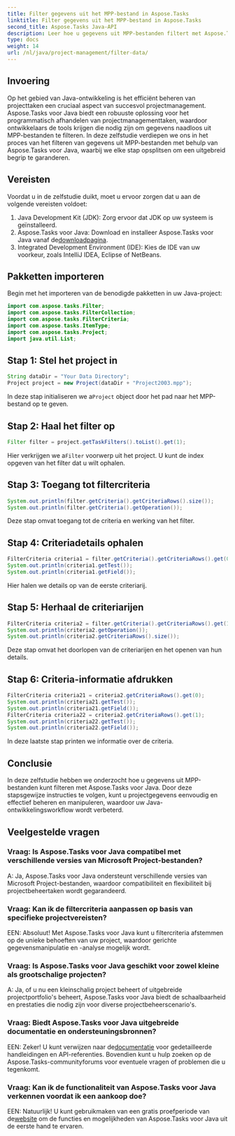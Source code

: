 ```yaml
---
title: Filter gegevens uit het MPP-bestand in Aspose.Tasks
linktitle: Filter gegevens uit het MPP-bestand in Aspose.Tasks
second_title: Aspose.Tasks Java-API
description: Leer hoe u gegevens uit MPP-bestanden filtert met Aspose.Tasks voor Java. Verbeter moeiteloos uw projectmanagementworkflow.
type: docs
weight: 14
url: /nl/java/project-management/filter-data/
---
```

## Invoering
Op het gebied van Java-ontwikkeling is het efficiënt beheren van projecttaken een cruciaal aspect van succesvol projectmanagement. Aspose.Tasks voor Java biedt een robuuste oplossing voor het programmatisch afhandelen van projectmanagementtaken, waardoor ontwikkelaars de tools krijgen die nodig zijn om gegevens naadloos uit MPP-bestanden te filteren. In deze zelfstudie verdiepen we ons in het proces van het filteren van gegevens uit MPP-bestanden met behulp van Aspose.Tasks voor Java, waarbij we elke stap opsplitsen om een uitgebreid begrip te garanderen.
## Vereisten
Voordat u in de zelfstudie duikt, moet u ervoor zorgen dat u aan de volgende vereisten voldoet:
1. Java Development Kit (JDK): Zorg ervoor dat JDK op uw systeem is geïnstalleerd.
2.  Aspose.Tasks voor Java: Download en installeer Aspose.Tasks voor Java vanaf de[downloadpagina](https://releases.aspose.com/tasks/java/).
3. Integrated Development Environment (IDE): Kies de IDE van uw voorkeur, zoals IntelliJ IDEA, Eclipse of NetBeans.

## Pakketten importeren
Begin met het importeren van de benodigde pakketten in uw Java-project:
```java
import com.aspose.tasks.Filter;
import com.aspose.tasks.FilterCollection;
import com.aspose.tasks.FilterCriteria;
import com.aspose.tasks.ItemType;
import com.aspose.tasks.Project;
import java.util.List;
```

## Stap 1: Stel het project in
```java
String dataDir = "Your Data Directory";
Project project = new Project(dataDir + "Project2003.mpp");
```
 In deze stap initialiseren we a`Project` object door het pad naar het MPP-bestand op te geven.
## Stap 2: Haal het filter op
```java
Filter filter = project.getTaskFilters().toList().get(1);
```
 Hier verkrijgen we a`Filter` voorwerp uit het project. U kunt de index opgeven van het filter dat u wilt ophalen.
## Stap 3: Toegang tot filtercriteria
```java
System.out.println(filter.getCriteria().getCriteriaRows().size());
System.out.println(filter.getCriteria().getOperation());
```
Deze stap omvat toegang tot de criteria en werking van het filter.
## Stap 4: Criteriadetails ophalen
```java
FilterCriteria criteria1 = filter.getCriteria().getCriteriaRows().get(0);
System.out.println(criteria1.getTest());
System.out.println(criteria1.getField());
```
Hier halen we details op van de eerste criteriarij.
## Stap 5: Herhaal de criteriarijen
```java
FilterCriteria criteria2 = filter.getCriteria().getCriteriaRows().get(1);
System.out.println(criteria2.getOperation());
System.out.println(criteria2.getCriteriaRows().size());
```
Deze stap omvat het doorlopen van de criteriarijen en het openen van hun details.
## Stap 6: Criteria-informatie afdrukken
```java
FilterCriteria criteria21 = criteria2.getCriteriaRows().get(0);
System.out.println(criteria21.getTest());
System.out.println(criteria21.getField());
FilterCriteria criteria22 = criteria2.getCriteriaRows().get(1);
System.out.println(criteria22.getTest());
System.out.println(criteria22.getField());
```
In deze laatste stap printen we informatie over de criteria.

## Conclusie
In deze zelfstudie hebben we onderzocht hoe u gegevens uit MPP-bestanden kunt filteren met Aspose.Tasks voor Java. Door deze stapsgewijze instructies te volgen, kunt u projectgegevens eenvoudig en effectief beheren en manipuleren, waardoor uw Java-ontwikkelingsworkflow wordt verbeterd.
## Veelgestelde vragen
### Vraag: Is Aspose.Tasks voor Java compatibel met verschillende versies van Microsoft Project-bestanden?
A: Ja, Aspose.Tasks voor Java ondersteunt verschillende versies van Microsoft Project-bestanden, waardoor compatibiliteit en flexibiliteit bij projectbeheertaken wordt gegarandeerd.
### Vraag: Kan ik de filtercriteria aanpassen op basis van specifieke projectvereisten?
EEN: Absoluut! Met Aspose.Tasks voor Java kunt u filtercriteria afstemmen op de unieke behoeften van uw project, waardoor gerichte gegevensmanipulatie en -analyse mogelijk wordt.
### Vraag: Is Aspose.Tasks voor Java geschikt voor zowel kleine als grootschalige projecten?
A: Ja, of u nu een kleinschalig project beheert of uitgebreide projectportfolio's beheert, Aspose.Tasks voor Java biedt de schaalbaarheid en prestaties die nodig zijn voor diverse projectbeheerscenario's.
### Vraag: Biedt Aspose.Tasks voor Java uitgebreide documentatie en ondersteuningsbronnen?
 EEN: Zeker! U kunt verwijzen naar de[documentatie](https://reference.aspose.com/tasks/java/) voor gedetailleerde handleidingen en API-referenties. Bovendien kunt u hulp zoeken op de Aspose.Tasks-communityforums voor eventuele vragen of problemen die u tegenkomt.
### Vraag: Kan ik de functionaliteit van Aspose.Tasks voor Java verkennen voordat ik een aankoop doe?
 EEN: Natuurlijk! U kunt gebruikmaken van een gratis proefperiode van de[website](https://releases.aspose.com/) om de functies en mogelijkheden van Aspose.Tasks voor Java uit de eerste hand te ervaren.